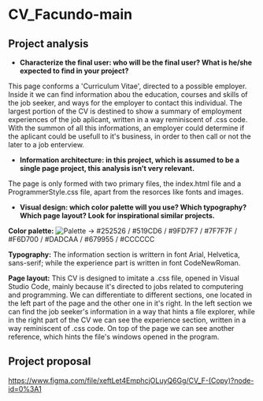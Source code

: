 # CV_Facundo-main
## Project analysis

  -	**Characterize the final user: who will be the final user? What is he/she expected to find in your project?**

This page conforms a 'Curriculum Vitae', directed to a possible employer. Inside it we can find information abou the education, courses and skills of the job seeker, and ways for the employer to contact this individual. The largest portion of the CV is destined to show a summary of employment experiences of the job aplicant, written in a way reminiscent of .css code. With the summon of all this informations, an employer could determine if the aplicant could be usefull to it's business, in order to then call or not the later to a job enterview.


  -	**Information architecture: in this project, which is assumed to be a single page project, this analysis isn’t very relevant.**

The page is only formed with two primary files, the index.html file and a ProgrammerStyle.css file, apart from the resorces like fonts and images.


  -	**Visual design: which color palette will you use? Which typography? Which page layout? Look for inspirational similar projects.**

**Color palette:** ![Palette](https://cdn.discordapp.com/attachments/890553627188535306/1041425933384568942/Palette.png) -> #252526 / #519CD6 / #9FD7F7 / #7F7F7F / #F6D700 / #DADCAA / #679955 / #CCCCCC

**Typography:** The information section is writtern in font Arial, Helvetica, sans-serif; while the experience part is written in font CodeNewRoman.

**Page layout:**
This CV is designed to imitate a .css file, opened in Visual Studio Code, mainly because it's directed to jobs related to computering and programming. We can differentiate to different sections, one located in the left part of the page and the other one in it's right. In the left section we can find the job seeker's information in a way that hints a file explorer, while in the right part of the CV we can see the experience section, written in a way reminiscent of .css code. On top of the page we can see another reference, which hints the file's windows opened in the program.

## Project proposal

https://www.figma.com/file/xeftLet4EmphcjOLuyQ6Gg/CV_F-(Copy)?node-id=0%3A1